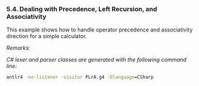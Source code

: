 ﻿### 5.4. Dealing with Precedence, Left Recursion, and Associativity

This example shows how to handle operator precedence and associativity direction for a simple calculator.

_Remarks:_

_C# lexer and parser classes are generated with the following command line:_

```bat
antlr4 -no-listener -visitor PLrA.g4 -Dlanguage=CSharp
```